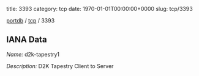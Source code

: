 title: 3393
category: tcp
date: 1970-01-01T00:00:00+0000
slug: tcp/3393

[portdb](/) / [tcp](/category/tcp.html) / 3393


## IANA Data

_Name:_ d2k-tapestry1

_Description:_ D2K Tapestry Client to Server

